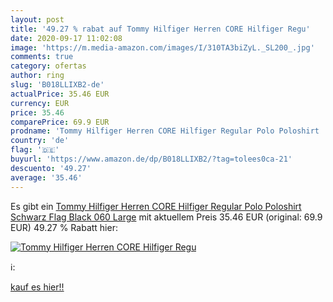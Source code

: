 ```yaml
---
layout: post
title: '49.27 % rabat auf Tommy Hilfiger Herren CORE Hilfiger Regu'
date: 2020-09-17 11:02:08
image: 'https://m.media-amazon.com/images/I/310TA3biZyL._SL200_.jpg'
comments: true
category: ofertas
author: ring
slug: 'B018LLIXB2-de'
actualPrice: 35.46 EUR
currency: EUR
price: 35.46
comparePrice: 69.9 EUR
prodname: 'Tommy Hilfiger Herren CORE Hilfiger Regular Polo Poloshirt  Schwarz  Flag Black 060   Large'
country: 'de'
flag: '🇩🇪'
buyurl: 'https://www.amazon.de/dp/B018LLIXB2/?tag=tolees0ca-21'
descuento: '49.27'
average: '35.46'
---
```


Es gibt ein [Tommy Hilfiger Herren CORE Hilfiger Regular Polo Poloshirt  Schwarz  Flag Black 060   Large](https://www.amazon.de/dp/B018LLIXB2/?tag=tolees0ca-21) mit aktuellem Preis 35.46 EUR (original: 69.9 EUR) 49.27 % Rabatt hier:

[![Tommy Hilfiger Herren CORE Hilfiger Regu](https://m.media-amazon.com/images/I/310TA3biZyL._SL200_.jpg)](https://www.amazon.de/dp/B018LLIXB2/?tag=tolees0ca-21)

ℹ️:


[kauf es hier!!](https://www.amazon.de/dp/B018LLIXB2/?tag=tolees0ca-21)
